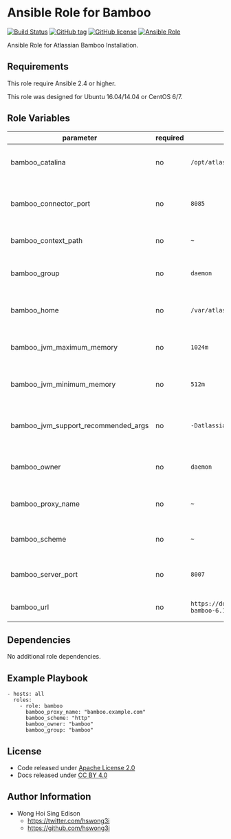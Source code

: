 Ansible Role for Bamboo
=====================

[![Build Status](https://travis-ci.org/alvistack/ansible-role-bamboo.svg?branch=master)](https://travis-ci.org/alvistack/ansible-role-bamboo)
[![GitHub tag](https://img.shields.io/github/tag/alvistack/ansible-role-bamboo.svg)](https://github.com/alvistack/ansible-role-bamboo)
[![GitHub license](https://img.shields.io/github/license/alvistack/ansible-role-bamboo.svg)](https://github.com/alvistack/ansible-role-bamboo/blob/master/LICENSE)
[![Ansible Role](https://img.shields.io/badge/galaxy-alvistack.bamboo-blue.svg)](https://galaxy.ansible.com/alvistack/bamboo)

Ansible Role for Atlassian Bamboo Installation.

Requirements
------------

This role require Ansible 2.4 or higher.

This role was designed for Ubuntu 16.04/14.04 or CentOS 6/7.

Role Variables
--------------

<table>
<colgroup>
<col width="20%" />
<col width="20%" />
<col width="20%" />
<col width="20%" />
<col width="20%" />
</colgroup>
<thead>
<tr class="header">
<th>parameter</th>
<th>required</th>
<th>default</th>
<th>choices</th>
<th>comments</th>
</tr>
</thead>
<tbody>
<tr class="odd">
<td>bamboo_catalina</td>
<td>no</td>
<td><code>/opt/atlassian/bamboo</code></td>
<td></td>
<td>Location for the Bamboo installation directory</td>
</tr>
<tr class="even">
<td>bamboo_connector_port</td>
<td>no</td>
<td><code>8085</code></td>
<td></td>
<td>Bamboo Apache Tomcat connector port</td>
</tr>
<tr class="odd">
<td>bamboo_context_path</td>
<td>no</td>
<td><code>~</code></td>
<td></td>
<td>Context path for Bamboo installation</td>
</tr>
<tr class="even">
<td>bamboo_group</td>
<td>no</td>
<td><code>daemon</code></td>
<td></td>
<td>Name of the group that should own the file</td>
</tr>
<tr class="odd">
<td>bamboo_home</td>
<td>no</td>
<td><code>/var/atlassian/application-data/bamboo</code></td>
<td></td>
<td>Location for the Bamboo home directory</td>
</tr>
<tr class="even">
<td>bamboo_jvm_maximum_memory</td>
<td>no</td>
<td><code>1024m</code></td>
<td></td>
<td>Bamboo JVM maximum memory usage</td>
</tr>
<tr class="odd">
<td>bamboo_jvm_minimum_memory</td>
<td>no</td>
<td><code>512m</code></td>
<td></td>
<td>Bamboo JVM minimum memory usage</td>
</tr>
<tr class="even">
<td>bamboo_jvm_support_recommended_args</td>
<td>no</td>
<td><code>-Datlassian.plugins.enable.wait=300</code></td>
<td></td>
<td>Atlassian Support recommended JVM arguments</td>
</tr>
<tr class="odd">
<td>bamboo_owner</td>
<td>no</td>
<td><code>daemon</code></td>
<td></td>
<td>Name of the user that should own the file</td>
</tr>
<tr class="even">
<td>bamboo_proxy_name</td>
<td>no</td>
<td><code>~</code></td>
<td></td>
<td>Domain name for working with reverse proxy</td>
</tr>
<tr class="odd">
<td>bamboo_scheme</td>
<td>no</td>
<td><code>~</code></td>
<td><ul>
<li><code>http</code></li>
<li><code>https</code></li>
</ul></td>
<td>Scheme for working with reverse proxy</td>
</tr>
<tr class="even">
<td>bamboo_server_port</td>
<td>no</td>
<td><code>8007</code></td>
<td></td>
<td>Bamboo Apache Tomcat server port</td>
</tr>
<tr class="odd">
<td>bamboo_url</td>
<td>no</td>
<td><code>https://downloads.atlassian.com/software/bamboo/downloads/atlassian-bamboo-6.1.1.tar.gz</code></td>
<td></td>
<td>URL for download archive</td>
</tr>
</tbody>
</table>

Dependencies
------------

No additional role dependencies.

Example Playbook
----------------

    - hosts: all
      roles:
        - role: bamboo
          bamboo_proxy_name: "bamboo.example.com"
          bamboo_scheme: "http"
          bamboo_owner: "bamboo"
          bamboo_group: "bamboo"

License
-------

-   Code released under [Apache License 2.0](https://github.com/alvistack/ansible-role-bamboo/blob/master/LICENSE)
-   Docs released under [CC BY 4.0](http://creativecommons.org/licenses/by/4.0/)

Author Information
------------------

-   Wong Hoi Sing Edison
    -   <https://twitter.com/hswong3i>
    -   <https://github.com/hswong3i>

